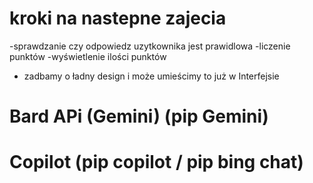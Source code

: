 # kroki na nastepne zajecia
-sprawdzanie czy odpowiedz uzytkownika jest prawidlowa
-liczenie punktów
-wyświetlenie ilości punktów
- zadbamy o ładny design i może umieścimy to już w Interfejsie

# Bard APi (Gemini) (pip Gemini)
# Copilot (pip copilot  / pip bing chat)

